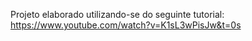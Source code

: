 Projeto elaborado utilizando-se do seguinte tutorial: https://www.youtube.com/watch?v=K1sL3wPisJw&t=0s
